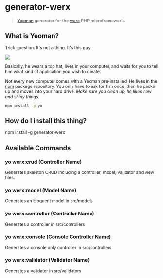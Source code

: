 # generator-werx

> [Yeoman](http://yeoman.io) generator for the [werx](http://werx.github.io) PHP microframework.

## What is Yeoman?

Trick question. It's not a thing. It's this guy:

![](http://i.imgur.com/JHaAlBJ.png)

Basically, he wears a top hat, lives in your computer, and waits for you to tell him what kind of application you wish to create.

Not every new computer comes with a Yeoman pre-installed. He lives in the [npm](https://npmjs.org) package repository. You only have to ask for him once, then he packs up and moves into your hard drive. *Make sure you clean up, he likes new and shiny things.*

```bash
npm install -g yo
```

## How do I install this thing?

npm install -g generator-werx

## Available Commands

### yo werx:crud (Controller Name)

Generates skeleton CRUD including a controller, model, validator and view files.

### yo werx:model (Model Name)

Generates an Eloquent model in src/models

### yo werx:controller (Controller Name)

Generates a controller in src/controllers

### yo werx:console (Console Controller Name)

Generates a console only controller in src/controllers

### yo werx:validator (Validator Name)

Generates a validator in src/validators
